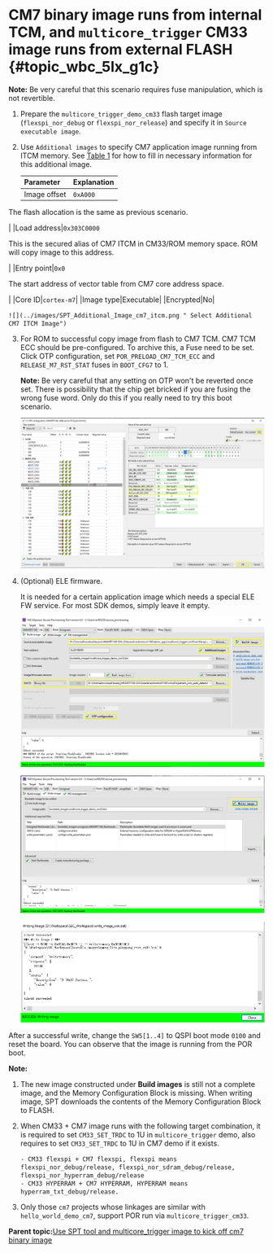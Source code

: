 # CM7 binary image runs from internal TCM, and `multicore_trigger` CM33 image runs from external FLASH {#topic_wbc_5lx_g1c}

**Note:** Be very careful that this scenario requires fuse manipulation, which is not revertible.

1.  Prepare the `multicore_trigger_demo_cm33` flash target image \(`flexspi_nor_debug` or `flexspi_nor_release`\) and specify it in `Source executable image`.
2.  Use `Additional images` to specify CM7 application image running from ITCM memory. See [Table 1](#table_para) for how to fill in necessary information for this additional image.

    |Parameter|Explanation|
    |---------|-----------|
    |Image offset|`0xA000`

 The flash allocation is the same as previous scenario.

|
    |Load address|`0x303C0000`

 This is the secured alias of CM7 ITCM in CM33/ROM memory space. ROM will copy image to this address.

|
    |Entry point|`0x0`

 The start address of vector table from CM7 core address space.

|
    |Core ID|`cortex-m7`|
    |Image type|Executable|
    |Encrypted|No|

    ![](../images/SPT_Additional_Image_cm7_itcm.png " Select Additional CM7 ITCM Image")

3.  For ROM to successful copy image from flash to CM7 TCM. CM7 TCM ECC should be pre-configured. To archive this, a Fuse need to be set. Click OTP configuration, set `POR_PRELOAD_CM7_TCM_ECC` and `RELEASE_M7_RST_STAT` fuses in `BOOT_CFG7` to 1.

    **Note:** Be very careful that any setting on OTP won't be reverted once set. There is possibility that the chip get bricked if you are fusing the wrong fuse word. Only do this if you really need to try this boot scenario.

    ![](../images/SPT_OTP_Configuration.png "Configure Fuse")

4.  \(Optional\) ELE firmware.

    It is needed for a certain application image which needs a special ELE FW service. For most SDK demos, simply leave it empty.

    ![](../images/SPT_Build_CM33_CM7_ITCM.png "Build CM33 and CM7 combined image Type 2")

    ![](../images/SPT_Write_CM33_CM7_Itcm.png "Write CM33 and CM7 combined image Type 2")

    ![](../images/SPT_Write_Success.png "Write CM33 and CM7 combined image Type 2 success")


After a successful write, change the `SW5[1..4]` to QSPI boot mode `0100` and reset the board. You can observe that the image is running from the POR boot.

**Note:**

1.  The new image constructed under **Build images** is still not a complete image, and the Memory Configuration Block is missing. When writing image, SPT downloads the contents of the Memory Configuration Block to FLASH.
2.  When CM33 + CM7 image runs with the following target combination, it is required to set `CM33_SET_TRDC` to 1U in `multicore_trigger` demo, also requires to set `CM33_SET_TRDC` to 1U in CM7 demo if it exists.

    ```
    - CM33 flexspi + CM7 flexspi, flexspi means flexspi_nor_debug/release, flexspi_nor_sdram_debug/release, flexspi_nor_hyperram_debug/release
    - CM33 HYPERRAM + CM7 HYPERRAM, HYPERRAM means hyperram_txt_debug/release.
    ```

3.  Only those `cm7` projects whose linkages are similar with `hello_world_demo_cm7`, support POR run via `multicore_trigger_cm33`.

**Parent topic:**[Use SPT tool and multicore\_trigger image to kick off cm7 binary image](../topics/use_SPT_tool_and_multicore_trigger_image.md)

